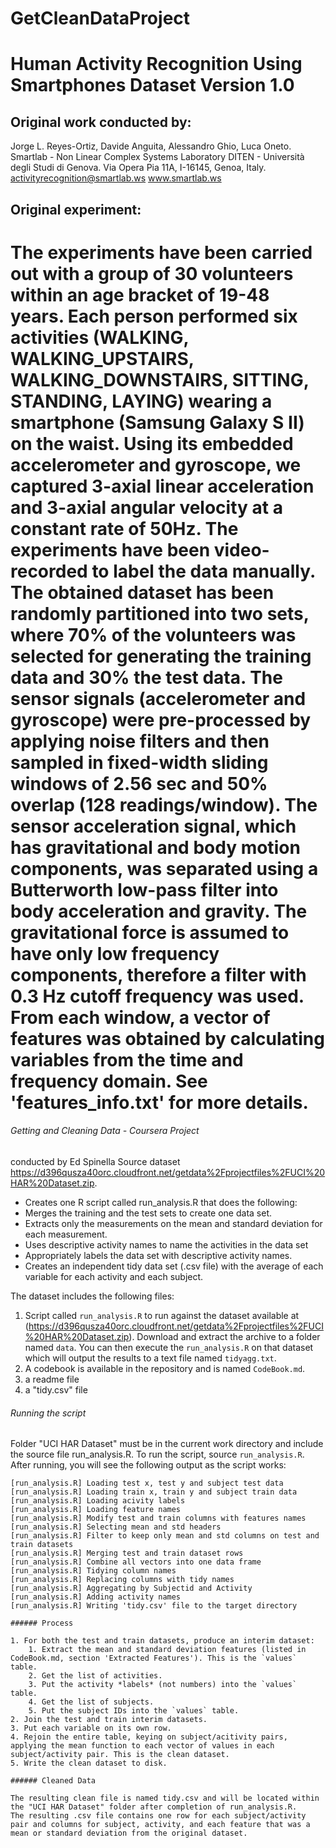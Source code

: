 GetCleanDataProject
===================
# Human Activity Recognition Using Smartphones Dataset Version 1.0

## Original work conducted by: 
Jorge L. Reyes-Ortiz, Davide Anguita, Alessandro Ghio, Luca Oneto.
Smartlab - Non Linear Complex Systems Laboratory
DITEN - Università degli Studi di Genova.
Via Opera Pia 11A, I-16145, Genoa, Italy.
activityrecognition@smartlab.ws
www.smartlab.ws

## Original experiment:
The experiments have been carried out with a group of 30 volunteers within an age bracket of 19-48 years. Each person performed six activities (WALKING, WALKING_UPSTAIRS, WALKING_DOWNSTAIRS, SITTING, STANDING, LAYING) wearing a smartphone (Samsung Galaxy S II) on the waist. Using its embedded accelerometer and gyroscope, we captured 3-axial linear acceleration and 3-axial angular velocity at a constant rate of 50Hz. The experiments have been video-recorded to label the data manually. The obtained dataset has been randomly partitioned into two sets, where 70% of the volunteers was selected for generating the training data and 30% the test data. 
The sensor signals (accelerometer and gyroscope) were pre-processed by applying noise filters and then sampled in fixed-width sliding windows of 2.56 sec and 50% overlap (128 readings/window). The sensor acceleration signal, which has gravitational and body motion components, was separated using a Butterworth low-pass filter into body acceleration and gravity. The gravitational force is assumed to have only low frequency components, therefore a filter with 0.3 Hz cutoff frequency was used. From each window, a vector of features was obtained by calculating variables from the time and frequency domain. See 'features_info.txt' for more details. 
======================================
###### Getting and Cleaning Data - Coursera Project
conducted by Ed Spinella
Source dataset https://d396qusza40orc.cloudfront.net/getdata%2Fprojectfiles%2FUCI%20HAR%20Dataset.zip.

*  Creates one R script called run_analysis.R that does the following:
*  Merges the training and the test sets to create one data set.
*  Extracts only the measurements on the mean and standard deviation for each measurement.
*  Uses descriptive activity names to name the activities in the data set
*  Appropriately labels the data set with descriptive activity names.
*  Creates an independent tidy data set (.csv file) with the average of each variable for each activity and each subject.

The dataset includes the following files:
1. Script called `run_analysis.R` to run against the dataset available at (https://d396qusza40orc.cloudfront.net/getdata%2Fprojectfiles%2FUCI%20HAR%20Dataset.zip).
Download and extract the archive to a folder named `data`. You can then execute the `run_analysis.R` on that dataset which will output the results to a text file named `tidyagg.txt`.
2. A codebook is available in the repository and is named `CodeBook.md`.
3. a readme file
4. a "tidy.csv" file

###### Running the script
Folder "UCI HAR Dataset" must be in the current work directory and include the source file run_analysis.R.
To run the script, source `run_analysis.R`. After running, you will see the following output as the script works:

```
[run_analysis.R] Loading test x, test y and subject test data
[run_analysis.R] Loading train x, train y and subject train data
[run_analysis.R] Loading acivity labels
[run_analysis.R] Loading feature names 
[run_analysis.R] Modify test and train columns with features names
[run_analysis.R] Selecting mean and std headers 
[run_analysis.R] Filter to keep only mean and std columns on test and train datasets
[run_analysis.R] Merging test and train dataset rows   
[run_analysis.R] Combine all vectors into one data frame
[run_analysis.R] Tidying column names
[run_analysis.R] Replacing columns with tidy names
[run_analysis.R] Aggregating by Subjectid and Activity
[run_analysis.R] Adding activity names
[run_analysis.R] Writing 'tidy.csv' file to the target directory 

###### Process

1. For both the test and train datasets, produce an interim dataset:
    1. Extract the mean and standard deviation features (listed in CodeBook.md, section 'Extracted Features'). This is the `values` table.
    2. Get the list of activities.
    3. Put the activity *labels* (not numbers) into the `values` table.
    4. Get the list of subjects.
    5. Put the subject IDs into the `values` table.
2. Join the test and train interim datasets.
3. Put each variable on its own row.
4. Rejoin the entire table, keying on subject/acitivity pairs, applying the mean function to each vector of values in each subject/activity pair. This is the clean dataset.
5. Write the clean dataset to disk.

###### Cleaned Data

The resulting clean file is named tidy.csv and will be located within the "UCI HAR Dataset" folder after completion of run_analysis.R.
The resulting .csv file contains one row for each subject/activity pair and columns for subject, activity, and each feature that was a mean or standard deviation from the original dataset.
